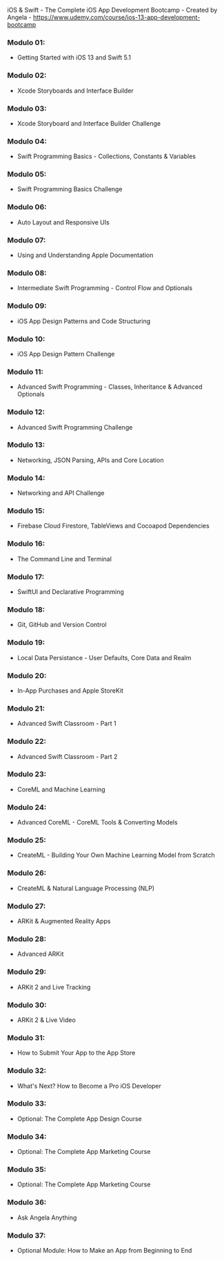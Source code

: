 
iOS & Swift - The Complete iOS App Development Bootcamp - Created by Angela - https://www.udemy.com/course/ios-13-app-development-bootcamp

### Modulo 01: 
- Getting Started with iOS 13 and Swift 5.1

### Modulo 02: 
- Xcode Storyboards and Interface Builder

### Modulo 03: 
- Xcode Storyboard and Interface Builder Challenge

### Modulo 04: 
- Swift Programming Basics - Collections, Constants & Variables

### Modulo 05: 
- Swift Programming Basics Challenge

### Modulo 06: 
- Auto Layout and Responsive UIs

### Modulo 07: 
- Using and Understanding Apple Documentation

### Modulo 08: 
- Intermediate Swift Programming - Control Flow and Optionals

### Modulo 09: 
- iOS App Design Patterns and Code Structuring

### Modulo 10: 
- iOS App Design Pattern Challenge

### Modulo 11: 
- Advanced Swift Programming - Classes, Inheritance & Advanced Optionals

### Modulo 12: 
- Advanced Swift Programming Challenge

### Modulo 13: 
- Networking, JSON Parsing, APIs and Core Location

### Modulo 14: 
- Networking and API Challenge

### Modulo 15: 
- Firebase Cloud Firestore, TableViews and Cocoapod Dependencies

### Modulo 16: 
- The Command Line and Terminal

### Modulo 17: 
- SwiftUI and Declarative Programming

### Modulo 18: 
- Git, GitHub and Version Control

### Modulo 19: 
- Local Data Persistance - User Defaults, Core Data and Realm

### Modulo 20: 
- In-App Purchases and Apple StoreKit

### Modulo 21: 
- Advanced Swift Classroom - Part 1

### Modulo 22: 
- Advanced Swift Classroom - Part 2

### Modulo 23: 
- CoreML and Machine Learning

### Modulo 24: 
- Advanced CoreML - CoreML Tools & Converting Models

### Modulo 25: 
- CreateML - Building Your Own Machine Learning Model from Scratch

### Modulo 26: 
- CreateML & Natural Language Processing (NLP)

### Modulo 27: 
- ARKit & Augmented Reality Apps

### Modulo 28: 
- Advanced ARKit

### Modulo 29: 
- ARKit 2 and Live Tracking

### Modulo 30: 
- ARKit 2 & Live Video

### Modulo 31: 
- How to Submit Your App to the App Store

### Modulo 32: 
- What's Next? How to Become a Pro iOS Developer

### Modulo 33:
- Optional: The Complete App Design Course

### Modulo 34:
- Optional: The Complete App Marketing Course

### Modulo 35:
- Optional: The Complete App Marketing Course

### Modulo 36:
- Ask Angela Anything

### Modulo 37:
- Optional Module: How to Make an App from Beginning to End


